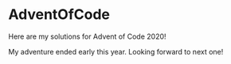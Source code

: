 # AdventOfCode

Here are my solutions for Advent of Code 2020!

My adventure ended early this year. Looking forward to next one!
